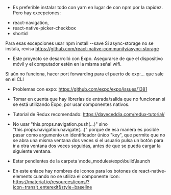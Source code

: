 - Es preferible instalar todo con yarn en lugar de con npm por la rapidez. Pero
hay excepciones:
 * react-navigation,
 * react-native-picker-checkbox
 * shortid
        
Para esas excepciones usar npm install <paquete> --save
Si async-storage no se instala, revisa
https://github.com/react-native-community/async-storage

- Este proyecto se desarrolló con Expo. Asegurarse de que el dispositivo móvil y el
computador estén en la misma señal wifi.

Si aún no funciona, hacer port forwarding para el puerto de exp:... 
que sale en el CLI

- Problemas con expo:
https://github.com/expo/expo/issues/1381

- Tomar en cuenta que hay librerías de entrada/salida que no funcionan si se está
  utilizando Expo, por usar componentes nativos.

- Tutorial de Redux recomendado:
https://daveceddia.com/redux-tutorial/  

- No usar "this.props.navigation.push(...)" sino "this.props.navigation.navigate(...)"
porque de esa manera es posible pasar como argumento un identificador único "key", 
que permite que no se abra una misma ventana dos veces si el usuario pulsa un botón
para ir a otra ventana dos veces seguidas, antes de que se pueda cargar la siguiente
ventana. 

- Estar pendientes de la carpeta \node_modules\expo\build\launch

- En este enlace hay nombres de iconos para los botones de react-native-elements
cuando no se utiliza el componente Icon:
https://material.io/resources/icons/?icon=transit_enterexit&style=baseline



